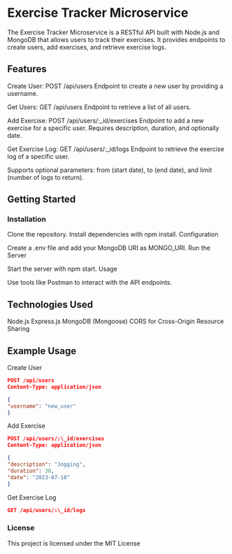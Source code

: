 # Exercise Tracker Microservice

The Exercise Tracker Microservice is a RESTful API built with Node.js and MongoDB that allows users to track their exercises. It provides endpoints to create users, add exercises, and retrieve exercise logs.

## Features

Create User: POST /api/users
Endpoint to create a new user by providing a username.

Get Users: GET /api/users
Endpoint to retrieve a list of all users.

Add Exercise: POST /api/users/:\_id/exercises
Endpoint to add a new exercise for a specific user. Requires description, duration, and optionally date.

Get Exercise Log: GET /api/users/:\_id/logs
Endpoint to retrieve the exercise log of a specific user.

Supports optional parameters: from (start date), to (end date), and limit (number of logs to return).

## Getting Started

### Installation

Clone the repository.
Install dependencies with npm install.
Configuration

Create a .env file and add your MongoDB URI as MONGO_URI.
Run the Server

Start the server with npm start.
Usage

Use tools like Postman to interact with the API endpoints.

## Technologies Used

Node.js
Express.js
MongoDB (Mongoose)
CORS for Cross-Origin Resource Sharing

## Example Usage

Create User

```json
POST /api/users
Content-Type: application/json

{
"username": "new_user"
}
```

Add Exercise

```json
POST /api/users/:\_id/exercises
Content-Type: application/json

{
"description": "Jogging",
"duration": 30,
"date": "2023-07-18"
}
```

Get Exercise Log

```json
GET /api/users/:\_id/logs
```

### License

This project is licensed under the MIT License
